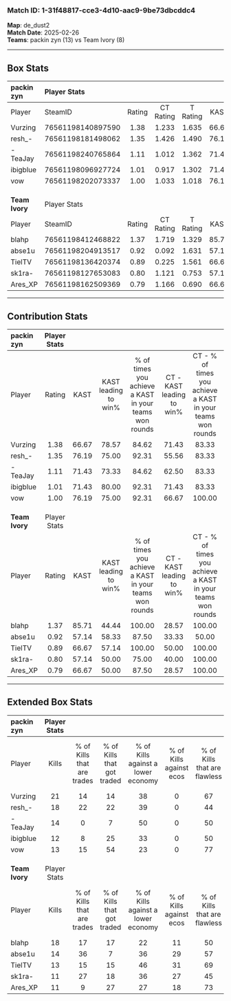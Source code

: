 ### Match ID: 1-31f48817-cce3-4d10-aac9-9be73dbcddc4  
**Map**: de_dust2  
**Match Date**: 2025-02-26  
**Teams**: packin zyn (13) vs Team Ivory (8)  

---  

## Box Stats  

| **packin zyn** | Player Stats      |        |           |          |       |      |       |         |        |      |     |
| :- | :- | :-: | :-: | :-: | :-: | :-: | :-: | :-: | :-: | :-: | :-: |
| Player         | SteamID           | Rating | CT Rating | T Rating | KAST  | ADR  | Kills | Assists | Deaths | K/D  | HS% |
| Vurzing        | 76561198140897590 |  1.38  |   1.233   |  1.635   | 66.67 | 91.4 |  21   |    1    |   13   | 1.62 | 33  |
| resh_-         | 76561198181498062 |  1.35  |   1.426   |  1.490   | 76.19 | 92.3 |  18   |    6    |   13   | 1.38 | 61  |
| -TeaJay        | 76561198240765864 |  1.11  |   1.012   |  1.362   | 71.43 | 77.0 |  14   |    2    |   12   | 1.17 | 71  |
| ibigblue       | 76561198096927724 |  1.01  |   0.917   |  1.302   | 71.43 | 72.0 |  12   |    6    |   13   | 0.92 | 41  |
| vow            | 76561198202073337 |  1.00  |   1.033   |  1.018   | 76.19 | 71.6 |  13   |    5    |   16   | 0.81 | 38  |
|                |                   |        |           |          |       |      |       |         |        |      |     |
|                |                   |        |           |          |       |      |       |         |        |      |     |
|                |                   |        |           |          |       |      |       |         |        |      |     |
| **Team Ivory** | Player Stats      |        |           |          |       |      |       |         |        |      |     |
| Player         | SteamID           | Rating | CT Rating | T Rating | KAST  | ADR  | Kills | Assists | Deaths | K/D  | HS% |
| blahp          | 76561198412468822 |  1.37  |   1.719   |  1.329   | 85.71 | 86.7 |  18   |    4    |   14   | 1.29 | 55  |
| abse1u         | 76561198204913517 |  0.92  |   0.092   |  1.631   | 57.14 | 82.1 |  14   |    2    |   16   | 0.88 | 78  |
| TielTV         | 76561198136420374 |  0.89  |   0.225   |  1.561   | 66.67 | 63.8 |  13   |    1    |   16   | 0.81 | 61  |
| sk1ra-         | 76561198127653083 |  0.80  |   1.121   |  0.753   | 57.14 | 69.8 |  11   |    6    |   15   | 0.73 | 63  |
| Ares_XP        | 76561198162509369 |  0.79  |   1.166   |  0.690   | 66.67 | 64.9 |  11   |    3    |   17   | 0.65 | 36  |
---  

## Contribution Stats  

| **packin zyn** | Player Stats |       |                      |                                                        |                           |                                                             |                          |                                                            |
| :- | :-: | :-: | :-: | :-: | :-: | :-: | :-: | :-: |
| Player         |    Rating    | KAST  | KAST leading to win% | % of times you achieve a KAST in your teams won rounds | CT - KAST leading to win% | CT - % of times you achieve a KAST in your teams won rounds | T - KAST leading to win% | T - % of times you achieve a KAST in your teams won rounds |
| Vurzing        |     1.38     | 66.67 |        78.57         |                         84.62                          |           71.43           |                            83.33                            |          85.71           |                           85.71                            |
| resh_-         |     1.35     | 76.19 |        75.00         |                         92.31                          |           55.56           |                            83.33                            |          100.00          |                           100.00                           |
| -TeaJay        |     1.11     | 71.43 |        73.33         |                         84.62                          |           62.50           |                            83.33                            |          85.71           |                           85.71                            |
| ibigblue       |     1.01     | 71.43 |        80.00         |                         92.31                          |           71.43           |                            83.33                            |          87.50           |                           100.00                           |
| vow            |     1.00     | 76.19 |        75.00         |                         92.31                          |           66.67           |                           100.00                            |          85.71           |                           85.71                            |
|                |              |       |                      |                                                        |                           |                                                             |                          |                                                            |
|                |              |       |                      |                                                        |                           |                                                             |                          |                                                            |
|                |              |       |                      |                                                        |                           |                                                             |                          |                                                            |
| **Team Ivory** | Player Stats |       |                      |                                                        |                           |                                                             |                          |                                                            |
| Player         |    Rating    | KAST  | KAST leading to win% | % of times you achieve a KAST in your teams won rounds | CT - KAST leading to win% | CT - % of times you achieve a KAST in your teams won rounds | T - KAST leading to win% | T - % of times you achieve a KAST in your teams won rounds |
| blahp          |     1.37     | 85.71 |        44.44         |                         100.00                         |           28.57           |                           100.00                            |          54.55           |                           100.00                           |
| abse1u         |     0.92     | 57.14 |        58.33         |                         87.50                          |           33.33           |                            50.00                            |          66.67           |                           100.00                           |
| TielTV         |     0.89     | 66.67 |        57.14         |                         100.00                         |           50.00           |                           100.00                            |          60.00           |                           100.00                           |
| sk1ra-         |     0.80     | 57.14 |        50.00         |                         75.00                          |           40.00           |                           100.00                            |          57.14           |                           66.67                            |
| Ares_XP        |     0.79     | 66.67 |        50.00         |                         87.50                          |           28.57           |                           100.00                            |          71.43           |                           83.33                            |
---  

## Extended Box Stats  

| **packin zyn** | Player Stats |                            |                            |                                    |                         |                              |                                 |        |                             |                                     |                          |                               |                            |
| :- | :-: | :-: | :-: | :-: | :-: | :-: | :-: | :-: | :-: | :-: | :-: | :-: | :-: |
| Player         |    Kills     | % of Kills that are trades | % of Kills that got traded | % of Kills against a lower economy | % of Kills against ecos | % of Kills that are flawless | % of Kills that are close duels | Deaths | % of Deaths that get traded | % of Deaths against a lower economy | % of Deaths against ecos | % of Deaths that are flawless | % of Deaths that are close |
| Vurzing        |      21      |             14             |             14             |                 38                 |            0            |              67              |               14                |   13   |              8              |                 15                  |            0             |              62               |             8              |
| resh_-         |      18      |             22             |             22             |                 39                 |            0            |              44              |                0                |   13   |             31              |                 31                  |            0             |              46               |             0              |
| -TeaJay        |      14      |             0              |             7              |                 50                 |            0            |              50              |               14                |   12   |             17              |                 17                  |            0             |              75               |             0              |
| ibigblue       |      12      |             8              |             25             |                 33                 |            0            |              50              |               25                |   13   |             23              |                 15                  |            0             |              38               |             0              |
| vow            |      13      |             15             |             54             |                 23                 |            0            |              77              |                0                |   16   |              6              |                 25                  |            0             |              69               |             6              |
|                |              |                            |                            |                                    |                         |                              |                                 |        |                             |                                     |                          |                               |                            |
|                |              |                            |                            |                                    |                         |                              |                                 |        |                             |                                     |                          |                               |                            |
|                |              |                            |                            |                                    |                         |                              |                                 |        |                             |                                     |                          |                               |                            |
| **Team Ivory** | Player Stats |                            |                            |                                    |                         |                              |                                 |        |                             |                                     |                          |                               |                            |
| Player         |    Kills     | % of Kills that are trades | % of Kills that got traded | % of Kills against a lower economy | % of Kills against ecos | % of Kills that are flawless | % of Kills that are close duels | Deaths | % of Deaths that get traded | % of Deaths against a lower economy | % of Deaths against ecos | % of Deaths that are flawless | % of Deaths that are close |
| blahp          |      18      |             17             |             17             |                 22                 |           11            |              50              |                6                |   14   |             36              |                  7                  |            7             |              64               |             0              |
| abse1u         |      14      |             36             |             7              |                 36                 |           29            |              57              |                0                |   16   |             13              |                 13                  |            6             |              44               |             6              |
| TielTV         |      13      |             15             |             15             |                 46                 |           31            |              69              |                0                |   16   |             25              |                 19                  |            6             |              69               |             6              |
| sk1ra-         |      11      |             27             |             18             |                 36                 |           27            |              45              |                9                |   15   |             27              |                 13                  |            7             |              60               |             7              |
| Ares_XP        |      11      |             9              |             27             |                 27                 |           18            |              73              |                0                |   17   |             18              |                 18                  |            12            |              53               |             29             |
